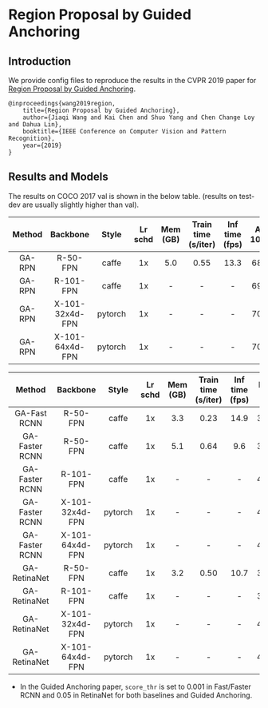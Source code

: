 # Region Proposal by Guided Anchoring

## Introduction

We provide config files to reproduce the results in the CVPR 2019 paper for [Region Proposal by Guided Anchoring](https://arxiv.org/abs/1901.03278).

```
@inproceedings{wang2019region,
    title={Region Proposal by Guided Anchoring},
    author={Jiaqi Wang and Kai Chen and Shuo Yang and Chen Change Loy and Dahua Lin},
    booktitle={IEEE Conference on Computer Vision and Pattern Recognition},
    year={2019}
}
```

## Results and Models

The results on COCO 2017 val is shown in the below table. (results on test-dev are usually slightly higher than val).

| Method |    Backbone     |  Style  | Lr schd | Mem (GB) | Train time (s/iter) | Inf time (fps) | AR 1000 |                                                                   Download                                                                    |
| :----: | :-------------: | :-----: | :-----: | :------: | :-----------------: | :------------: | :-----: | :-------------------------------------------------------------------------------------------------------------------------------------------: |
| GA-RPN |    R-50-FPN     |  caffe  |   1x    |   5.0    |        0.55         |      13.3      |  68.5   | [model](https://s3.ap-northeast-2.amazonaws.com/open-mmlab/mmdetection/models/guided_anchoring/ga_rpn_r50_caffe_fpn_1x_20190513-95e91886.pth) |
| GA-RPN |    R-101-FPN    |  caffe  |   1x    |    -     |          -          |       -        |  69.6   |                                                                       -                                                                       |
| GA-RPN | X-101-32x4d-FPN | pytorch |   1x    |    -     |          -          |       -        |  70.0   |                                                                       -                                                                       |
| GA-RPN | X-101-64x4d-FPN | pytorch |   1x    |    -     |          -          |       -        |  70.5   |                                                                       -                                                                       |


|     Method     |    Backbone     |  Style  | Lr schd | Mem (GB) | Train time (s/iter) | Inf time (fps) | box AP |                                                                      Download                                                                       |
| :------------: | :-------------: | :-----: | :-----: | :------: | :-----------------: | :------------: | :----: | :-------------------------------------------------------------------------------------------------------------------------------------------------: |
|  GA-Fast RCNN  |    R-50-FPN     |  caffe  |   1x    |   3.3    |        0.23         |      14.9      |  39.5  |   [model](https://s3.ap-northeast-2.amazonaws.com/open-mmlab/mmdetection/models/guided_anchoring/ga_fast_r50_caffe_fpn_1x_20190513-c5af9f8b.pth)    |
| GA-Faster RCNN |    R-50-FPN     |  caffe  |   1x    |   5.1    |        0.64         |      9.6       |  39.9  |  [model](https://s3.ap-northeast-2.amazonaws.com/open-mmlab/mmdetection/models/guided_anchoring/ga_faster_r50_caffe_fpn_1x_20190513-a52b31fa.pth)   |
| GA-Faster RCNN |    R-101-FPN    |  caffe  |   1x    |    -     |          -          |       -        |  41.5  |                                                                          -                                                                          |
| GA-Faster RCNN | X-101-32x4d-FPN | pytorch |   1x    |    -     |          -          |       -        |  42.9  |                                                                          -                                                                          |
| GA-Faster RCNN | X-101-64x4d-FPN | pytorch |   1x    |    -     |          -          |       -        |  43.9  |                                                                          -                                                                          |
|  GA-RetinaNet  |    R-50-FPN     |  caffe  |   1x    |   3.2    |        0.50         |      10.7      |  37.0  | [model](https://s3.ap-northeast-2.amazonaws.com/open-mmlab/mmdetection/models/guided_anchoring/ga_retinanet_r50_caffe_fpn_1x_20190513-29905101.pth) |
|  GA-RetinaNet  |    R-101-FPN    |  caffe  |   1x    |    -     |          -          |       -        |  38.9  |                                                                          -                                                                          |
|  GA-RetinaNet  | X-101-32x4d-FPN | pytorch |   1x    |    -     |          -          |       -        |  40.3  |                                                                          -                                                                          |
|  GA-RetinaNet  | X-101-64x4d-FPN | pytorch |   1x    |    -     |          -          |       -        |  40.8  |                                                                          -                                                                          |



- In the Guided Anchoring paper, `score_thr` is set to 0.001 in Fast/Faster RCNN and 0.05 in RetinaNet for both baselines and Guided Anchoring.